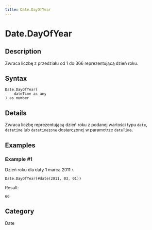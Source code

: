 ```yaml
---
title: Date.DayOfYear
---
```


# Date.DayOfYear


## Description

Zwraca liczbę z przedziału od 1 do 366 reprezentującą dzień roku.


## Syntax

```powerquery
Date.DayOfYear(
    dateTime as any
) as number
```


## Details

Zwraca liczbę reprezentującą dzień roku z podanej wartości typu <code>date</code>, <code>datetime</code> lub <code>datetimezone</code> dostarczonej w parametrze <code>dateTime</code>.


## Examples

### Example #1 
Dzień roku dla daty 1 marca 2011 r.
```powerquery
Date.DayOfYear(#date(2011, 03, 01))
```

Result: 
```powerquery
60
```




## Category
Date
